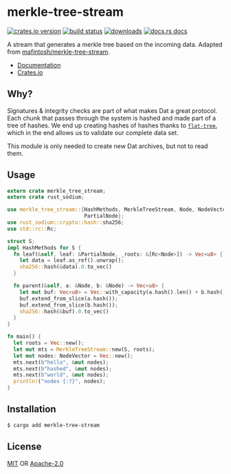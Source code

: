 # merkle-tree-stream
[![crates.io version][1]][2] [![build status][3]][4]
[![downloads][5]][6] [![docs.rs docs][7]][8]

A stream that generates a merkle tree based on the incoming data. Adapted from
[mafintosh/merkle-tree-stream](https://github.com/mafintosh/merkle-tree-stream).

- [Documentation][8]
- [Crates.io][2]

## Why?
Signatures & integrity checks are part of what makes Dat a great protocol.
Each chunk that passes through the system is hashed and made part of a tree
of hashes. We end up creating hashes of hashes thanks to
[`flat-tree`](https://docs.rs/flat-tree), which in the end allows us to
validate our complete data set.

This module is only needed to create new Dat archives, but not to read them.

## Usage
```rust
extern crate merkle_tree_stream;
extern crate rust_sodium;

use merkle_tree_stream::{HashMethods, MerkleTreeStream, Node, NodeVector,
                         PartialNode};
use rust_sodium::crypto::hash::sha256;
use std::rc::Rc;

struct S;
impl HashMethods for S {
  fn leaf(&self, leaf: &PartialNode, _roots: &[Rc<Node>]) -> Vec<u8> {
    let data = leaf.as_ref().unwrap();
    sha256::hash(&data).0.to_vec()
  }

  fn parent(&self, a: &Node, b: &Node) -> Vec<u8> {
    let mut buf: Vec<u8> = Vec::with_capacity(a.hash().len() + b.hash().len());
    buf.extend_from_slice(a.hash());
    buf.extend_from_slice(b.hash());
    sha256::hash(&buf).0.to_vec()
  }
}

fn main() {
  let roots = Vec::new();
  let mut mts = MerkleTreeStream::new(S, roots);
  let mut nodes: NodeVector = Vec::new();
  mts.next(b"hello", &mut nodes);
  mts.next(b"hashed", &mut nodes);
  mts.next(b"world", &mut nodes);
  println!("nodes {:?}", nodes);
}
```

## Installation
```sh
$ cargo add merkle-tree-stream
```

## License
[MIT](./LICENSE-MIT) OR [Apache-2.0](./LICENSE-APACHE)

[1]: https://img.shields.io/crates/v/merkle-tree-stream.svg?style=flat-square
[2]: https://crates.io/crates/merkle-tree-stream
[3]: https://img.shields.io/travis/datrs/merkle-tree-stream.svg?style=flat-square
[4]: https://travis-ci.org/datrs/merkle-tree-stream
[5]: https://img.shields.io/crates/d/merkle-tree-stream.svg?style=flat-square
[6]: https://crates.io/crate/merkle-tree-stream
[7]: https://docs.rs/merkle-tree-stream/badge.svg
[8]: https://docs.rs/merkle-tree-stream
